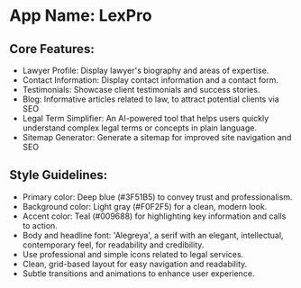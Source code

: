 # **App Name**: LexPro

## Core Features:

- Lawyer Profile: Display lawyer's biography and areas of expertise.
- Contact Information: Display contact information and a contact form.
- Testimonials: Showcase client testimonials and success stories.
- Blog: Informative articles related to law, to attract potential clients via SEO
- Legal Term Simplifier: An AI-powered tool that helps users quickly understand complex legal terms or concepts in plain language.
- Sitemap Generator: Generate a sitemap for improved site navigation and SEO

## Style Guidelines:

- Primary color: Deep blue (#3F51B5) to convey trust and professionalism.
- Background color: Light gray (#F0F2F5) for a clean, modern look.
- Accent color: Teal (#009688) for highlighting key information and calls to action.
- Body and headline font: 'Alegreya', a serif with an elegant, intellectual, contemporary feel, for readability and credibility.
- Use professional and simple icons related to legal services.
- Clean, grid-based layout for easy navigation and readability.
- Subtle transitions and animations to enhance user experience.